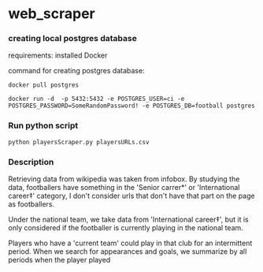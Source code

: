 # web_scraper

### creating local postgres database
requirements:
installed Docker

command for creating postgres database:
```shell
docker pull postgres
```
```shell
docker run -d  -p 5432:5432 -e POSTGRES_USER=ci -e POSTGRES_PASSWORD=SomeRandomPassword! -e POSTGRES_DB=football postgres
```

### Run python script
```shell
python playersScraper.py playersURLs.csv
```

### Description
Retrieving data from wikipedia was taken from infobox.
By studying the data, footballers have something in the 'Senior carrer*' or 'International career‡' category, I don't consider urls that don't have that part on the page as footballers.

Under the national team, we take data from 'International career‡', but it is only considered if the footballer is currently playing in the national team.

Players who have a 'current team' could play in that club for an intermittent period. When we search for appearances and goals, we summarize by all periods when the player played
